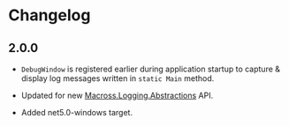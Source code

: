 # Changelog

## 2.0.0

* `DebugWindow` is registered earlier during application startup to capture &
  display log messages written in `static Main` method.

* Updated for new
  [Macross.Logging.Abstractions](../Macross.Logging.Abstractions/README.md) API.

* Added net5.0-windows target.

